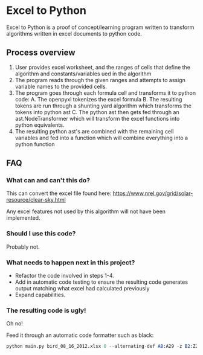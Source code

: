 # Excel to Python

Excel to Python is a proof of concept/learning program written to transform algorithms written in excel documents to python code.

## Process overview

1. User provides excel worksheet, and the ranges of cells that define the algorithm and constants/variables ued in the algorithm
2. The program reads through the given ranges and attempts to assign variable names to the provided cells.
3. The program goes through each formula cell and transforms it to python code:
  A. The openpyxl tokenizes the excel formula
  B. The resulting tokens are run through a shunting yard algorithm which transforms the tokens into python ast
  C. The python ast then gets fed through an ast.NodeTransformer which will transform the excel functions into python equivalents.
4. The resulting python ast's are combined with the remaining cell variables and fed into a function which will combine everything into a python function

## FAQ

### What can and can't this do?

This can convert the excel file found here: https://www.nrel.gov/grid/solar-resource/clear-sky.html

Any excel features not used by this algorithm will not have been implemented.

### Should I use this code?

Probably not.

### What needs to happen next in this project?

 - Refactor the code involved in steps 1-4.
 - Add in automatic code testing to ensure the resulting code generates output matching what excel had calculated previously
 - Expand capabilities.

### The resulting code is ugly!

Oh no!

Feed it through an automatic code formatter such as black:
```s
python main.py bird_08_16_2012.xlsx 0 --alternating-def A8:A29 -z B2:Z2,B3:Z3 | black - > output.py
```